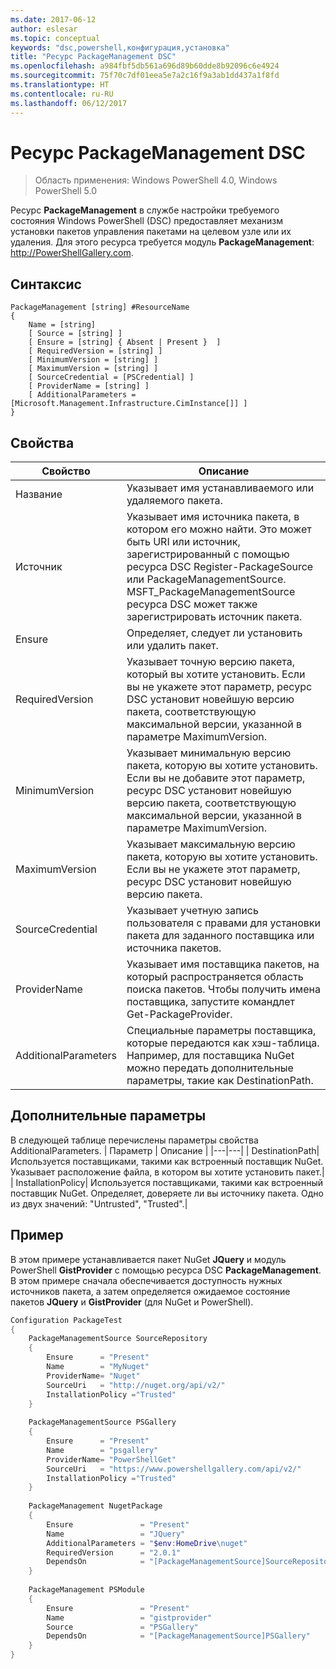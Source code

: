 ```yaml
---
ms.date: 2017-06-12
author: eslesar
ms.topic: conceptual
keywords: "dsc,powershell,конфигурация,установка"
title: "Ресурс PackageManagement DSC"
ms.openlocfilehash: a984fbf5db561a696d89b60dde8b92096c6e4924
ms.sourcegitcommit: 75f70c7df01eea5e7a2c16f9a3ab1dd437a1f8fd
ms.translationtype: HT
ms.contentlocale: ru-RU
ms.lasthandoff: 06/12/2017
---
```

<a id="dsc-packagemanagement-resource" class="xliff"></a>
# Ресурс PackageManagement DSC

> Область применения: Windows PowerShell 4.0, Windows PowerShell 5.0

Ресурс **PackageManagement** в службе настройки требуемого состояния Windows PowerShell (DSC) предоставляет механизм установки пакетов управления пакетами на целевом узле или их удаления. Для этого ресурса требуется модуль **PackageManagement**: http://PowerShellGallery.com.

<a id="syntax" class="xliff"></a>
## Синтаксис

```
PackageManagement [string] #ResourceName
{
    Name = [string]
    [ Source = [string] ]
    [ Ensure = [string] { Absent | Present }  ]
    [ RequiredVersion = [string] ]
    [ MinimumVersion = [string] ]
    [ MaximumVersion = [string] ]
    [ SourceCredential = [PSCredential] ]
    [ ProviderName = [string] ]
    [ AdditionalParameters = [Microsoft.Management.Infrastructure.CimInstance[]] ]
}
```

<a id="properties" class="xliff"></a>
## Свойства
|  Свойство  |  Описание   | 
|---|---| 
| Название| Указывает имя устанавливаемого или удаляемого пакета.| 
| Источник| Указывает имя источника пакета, в котором его можно найти. Это может быть URI или источник, зарегистрированный с помощью ресурса DSC Register-PackageSource или PackageManagementSource. MSFT_PackageManagementSource ресурса DSC может также зарегистрировать источник пакета.| 
| Ensure| Определяет, следует ли установить или удалить пакет.| 
| RequiredVersion| Указывает точную версию пакета, который вы хотите установить. Если вы не укажете этот параметр, ресурс DSC установит новейшую версию пакета, соответствующую максимальной версии, указанной в параметре MaximumVersion.| 
| MinimumVersion| Указывает минимальную версию пакета, которую вы хотите установить. Если вы не добавите этот параметр, ресурс DSC установит новейшую версию пакета, соответствующую максимальной версии, указанной в параметре MaximumVersion.| 
| MaximumVersion| Указывает максимальную версию пакета, которую вы хотите установить. Если вы не укажете этот параметр, ресурс DSC установит новейшую версию пакета.| 
| SourceCredential | Указывает учетную запись пользователя с правами для установки пакета для заданного поставщика или источника пакетов.| 
| ProviderName| Указывает имя поставщика пакетов, на который распространяется область поиска пакетов. Чтобы получить имена поставщика, запустите командлет Get-PackageProvider.| 
| AdditionalParameters| Специальные параметры поставщика, которые передаются как хэш-таблица. Например, для поставщика NuGet можно передать дополнительные параметры, такие как DestinationPath.| 

<a id="additional-parameters" class="xliff"></a>
## Дополнительные параметры
В следующей таблице перечислены параметры свойства AdditionalParameters.
|  Параметр  | Описание   | 
|---|---|
| DestinationPath| Используется поставщиками, такими как встроенный поставщик NuGet. Указывает расположение файла, в котором вы хотите установить пакет.|
| InstallationPolicy| Используется поставщиками, такими как встроенный поставщик NuGet. Определяет, доверяете ли вы источнику пакета. Одно из двух значений: "Untrusted", "Trusted".|

<a id="example" class="xliff"></a>
## Пример

В этом примере устанавливается пакет NuGet **JQuery** и модуль PowerShell **GistProvider** с помощью ресурса DSC **PackageManagement**. В этом примере сначала обеспечивается доступность нужных источников пакета, а затем определяется ожидаемое состояние пакетов **JQuery** и **GistProvider** (для NuGet и PowerShell).

```powershell
Configuration PackageTest
{    
    PackageManagementSource SourceRepository 
    { 
        Ensure      = "Present" 
        Name        = "MyNuget" 
        ProviderName= "Nuget" 
        SourceUri   = "http://nuget.org/api/v2/"   
        InstallationPolicy ="Trusted" 
    }    
    
    PackageManagementSource PSGallery 
    { 
        Ensure      = "Present" 
        Name        = "psgallery" 
        ProviderName= "PowerShellGet" 
        SourceUri   = "https://www.powershellgallery.com/api/v2/"   
        InstallationPolicy ="Trusted" 
    } 
          
    PackageManagement NugetPackage 
    { 
        Ensure               = "Present"  
        Name                 = "JQuery"
        AdditionalParameters = "$env:HomeDrive\nuget"
        RequiredVersion      = "2.0.1" 
        DependsOn            = "[PackageManagementSource]SourceRepository" 
    }
    
    PackageManagement PSModule 
    { 
        Ensure               = "Present"  
        Name                 = "gistprovider"
        Source               = "PSGallery"
        DependsOn            = "[PackageManagementSource]PSGallery" 
    }
}
```

